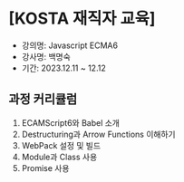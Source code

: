 # [KOSTA 재직자 교육]

- 강의명: Javascript ECMA6	
- 강사명: 백명숙
- 기간: 2023.12.11 ~ 12.12

 ## 과정 커리큘럼 
 1. ECAMScript6와 Babel 소개
 2. Destructuring과 Arrow Functions 이해하기
 3. WebPack 설정 및 빌드
 4. Module과 Class 사용
 5. Promise 사용